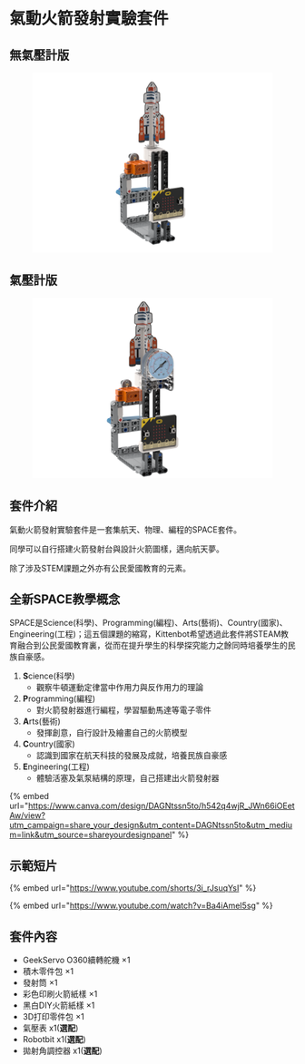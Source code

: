 # 氣動火箭發射實驗套件

## 無氣壓計版

<figure><img src="../../.gitbook/assets/rocket_nogauge_render.png" alt=""><figcaption></figcaption></figure>

## 氣壓計版

<figure><img src="../../.gitbook/assets/rocket_withgauge_render.png" alt=""><figcaption></figcaption></figure>

## 套件介紹

氣動火箭發射實驗套件是一套集航天、物理、編程的SPACE套件。

同學可以自行搭建火箭發射台與設計火箭圖樣，邁向航天夢。

除了涉及STEM課題之外亦有公民愛國教育的元素。

## 全新SPACE教學概念

SPACE是Science(科學)、Programming(編程)、Arts(藝術)、Country(國家)、Engineering(工程)；這五個課題的縮寫，Kittenbot希望透過此套件將STEAM教育融合到公民愛國教育裏，從而在提升學生的科學探究能力之餘同時培養學生的民族自豪感。

1. **S**cience(科學)
   * 觀察牛頓運動定律當中作用力與反作用力的理論
2. **P**rogramming(編程)
   * 對火箭發射器進行編程，學習驅動馬達等電子零件
3. **A**rts(藝術)
   * 發揮創意，自行設計及繪畫自己的火箭模型
4. **C**ountry(國家)
   * 認識到國家在航天科技的發展及成就，培養民族自豪感
5. **E**ngineering(工程)
   * 體驗活塞及氣泵結構的原理，自己搭建出火箭發射器

{% embed url="https://www.canva.com/design/DAGNtssn5to/h542q4wjR_JWn66iOEetAw/view?utm_campaign=share_your_design&utm_content=DAGNtssn5to&utm_medium=link&utm_source=shareyourdesignpanel" %}

## 示範短片

{% embed url="https://www.youtube.com/shorts/3i_rJsuqYsI" %}

{% embed url="https://www.youtube.com/watch?v=Ba4iAmeI5sg" %}

## 套件內容

* GeekServo O360續轉舵機 ×1
* 積木零件包 ×1
* 發射筒 ×1
* 彩色印刷火箭紙樣 ×1
* 黑白DIY火箭紙樣 ×1
* 3D打印零件包 ×1
* 氣壓表 x1(**選配**)
* Robotbit x1(**選配**)
* 拋射角調控器 x1(**選配**)

